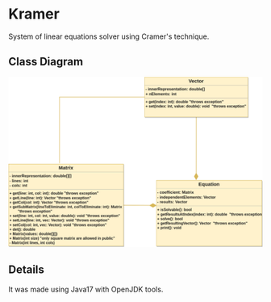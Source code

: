 # Kramer

System of linear equations solver using Cramer's technique.

## Class Diagram

<img src="diagrams/KramerSolver.png" title="Kramer Solver's Diagram">

## Details

It was made using Java17 with OpenJDK tools.